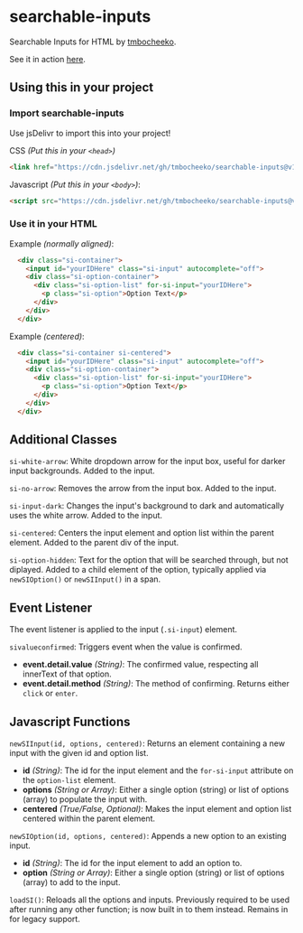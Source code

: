 # searchable-inputs
Searchable Inputs for HTML by [tmbocheeko](https://www.twitter.com/tmbocheeko_).

See it in action [here](https://codepen.io/tmbocheeko/pen/OJzwqXJ).

## Using this in your project

### Import searchable-inputs
Use jsDelivr to import this into your project!

CSS _(Put this in your `<head>`)_

```html
<link href="https://cdn.jsdelivr.net/gh/tmbocheeko/searchable-inputs@v1.7.2/searchableinputs.css" rel="stylesheet" type="text/css" />
```

Javascript _(Put this in your `<body>`)_:

```html
<script src="https://cdn.jsdelivr.net/gh/tmbocheeko/searchable-inputs@v1.7.2/searchableinputs.js" crossorigin="anonymous"></script>
```
### Use it in your HTML

Example _(normally aligned)_:

```html
  <div class="si-container">
    <input id="yourIDHere" class="si-input" autocomplete="off">          // Make sure to replace yourIDHere
    <div class="si-option-container">
      <div class="si-option-list" for-si-input="yourIDHere">             // on both of these lines!
        <p class="si-option">Option Text</p>
      </div>
    </div>
  </div>
```

Example _(centered)_:

```html
  <div class="si-container si-centered">
    <input id="yourIDHere" class="si-input" autocomplete="off">          // Make sure to replace yourIDHere
    <div class="si-option-container">
      <div class="si-option-list" for-si-input="yourIDHere">             // on both of these lines!
        <p class="si-option">Option Text</p>
      </div>
    </div>
  </div>
```

## Additional Classes

`si-white-arrow`: White dropdown arrow for the input box, useful for darker input backgrounds. Added to the input.

`si-no-arrow`: Removes the arrow from the input box. Added to the input.

`si-input-dark`: Changes the input's background to dark and automatically uses the white arrow. Added to the input.

`si-centered`: Centers the input element and option list within the parent element. Added to the parent div of the input.

`si-option-hidden`: Text for the option that will be searched through, but not diplayed. Added to a child element of the option, typically applied via `newSIOption()` or `newSIInput()` in a span.

## Event Listener

The event listener is applied to the input (`.si-input`) element.

`sivalueconfirmed`: Triggers event when the value is confirmed.
- **event.detail.value** _(String)_: The confirmed value, respecting all innerText of that option.
- **event.detail.method** _(String)_: The method of confirming. Returns either `click` or `enter`.


## Javascript Functions

`newSIInput(id, options, centered)`: Returns an element containing a new input with the given id and option list.
- **id** _(String)_: The id for the input element and the `for-si-input` attribute on the `option-list` element.
- **options** _(String or Array)_: Either a single option (string) or list of options (array) to populate the input with.
- **centered** _(True/False, Optional)_: Makes the input element and option list centered within the parent element.

`newSIOption(id, options, centered)`: Appends a new option to an existing input.
- **id** _(String)_: The id for the input element to add an option to.
- **option** _(String or Array)_: Either a single option (string) or list of options (array) to add to the input.

`loadSI()`: Reloads all the options and inputs. Previously required to be used after running any other function; is now built in to them instead. Remains in for legacy support.
